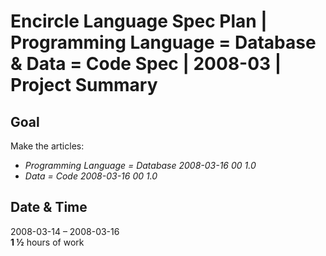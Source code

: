 ﻿Encircle Language Spec Plan | Programming Language = Database & Data = Code Spec | 2008-03 | Project Summary
============================================================================================================


Goal
----

Make the articles:

- *Programming Language = Database*  *2008-03-16 00  1.0*
- *Data = Code*  *2008-03-16 00  1.0*


Date & Time
-----------

2008-03-14 – 2008-03-16  
__1 ½__ hours of work